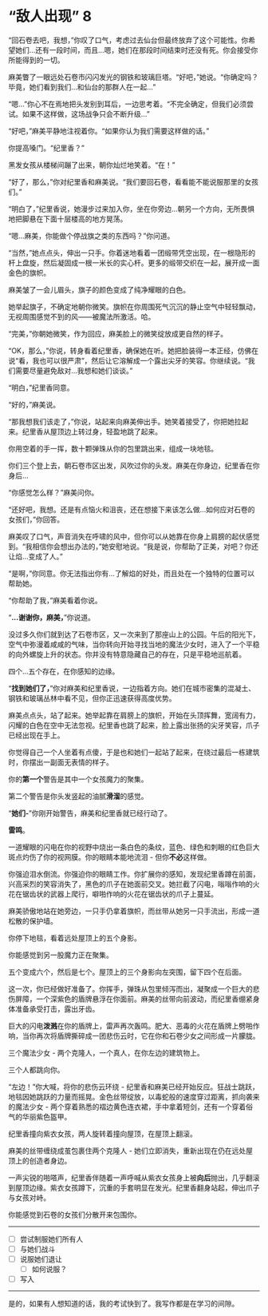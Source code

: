 # “敌人出现” 8

“回石卷去吧，我想，”你叹了口气，考虑过去仙台但最终放弃了这个可能性。你希望她们…还有一段时间，而且…嗯，她们在那段时间结束时还没有死。你会接受你所能得到的一切。

麻美瞥了一眼远处石卷市闪闪发光的钢铁和玻璃巨塔。“好吧，”她说。“你确定吗？毕竟，她们看到我们…和仙台的那群人在一起…”

“嗯…”你心不在焉地把头发别到耳后，一边思考着。“不完全确定，但我们必须尝试。如果不这样做，这场战争只会不断升级…”

“好吧，”麻美平静地注视着你。“如果你认为我们需要这样做的话。”

你提高嗓门。“纪里香？”

黑发女孩从楼梯间蹦了出来，朝你灿烂地笑着。“在！”

“好了，那么，”你对纪里香和麻美说。“我们要回石卷，看看能不能说服那里的女孩们。”

“明白了，”纪里香说，她漫步过来加入你，坐在你旁边…朝另一个方向，无所畏惧地把脚悬在下面十层楼高的地方晃荡。

“嗯…麻美，你能做个停战旗之类的东西吗？”你问道。

“当然，”她点点头，伸出一只手。你着迷地看着一团缎带凭空出现，在一根隐形的杆上盘旋，然后凝固成一根一米长的实心杆。更多的缎带交织在一起，展开成一面金色的旗帜。

麻美皱了一会儿眉头，旗子的颜色变成了纯净耀眼的白色。

她举起旗子，不确定地朝你微笑。旗帜在你周围死气沉沉的静止空气中轻轻飘动，无视周围感觉不到的风——被魔法所激活。哈。

“完美，”你朝她微笑，作为回应，麻美脸上的微笑绽放成更自然的样子。

“OK，那么，”你说，转身看着纪里香，确保她在听。她把脸装得一本正经，仿佛在说“看，我也可以很严肃”，然后让它溶解成一个露出尖牙的笑容。你继续说。“我们需要尽量避免敌对…我想和她们谈谈。”

“明白，”纪里香同意。

“好的，”麻美说。

“那我想我们该走了，”你说，站起来向麻美伸出手。她笑着接受了，你把她拉起来。纪里香从屋顶边上转过身，轻盈地跳了起来。

你用空着的手一挥，数十颗弹珠从你的包里跳出来，组成一块地毯。

你们三个登上去，朝石卷市区出发，风吹过你的头发。麻美在你身边，纪里香在你身后…

“你感觉怎么样？”麻美问你。

“还好吧，我想。还是有点恼火和沮丧，还在想接下来该怎么做…如何应对石卷的女孩们，”你回答。

麻美叹了口气，声音消失在呼啸的风中，但你可以从她靠在你身上肩膀的起伏感觉到。“我相信你会想出办法的，”她安慰地说。“我是说，你帮助了正美，对吧？你还让焰…变成了人。”

“是啊，”你同意。你无法指出你有…了解焰的好处，而且处在一个独特的位置可以帮助她。

“你帮助了我，”麻美看着你说。

“**...谢谢你，麻美，**”你说道。

没过多久你们就到达了石卷市区，又一次来到了那座山上的公园。午后的阳光下，空气中弥漫着咸咸的气味，当你转向开始寻找当地的魔法少女时，进入了一个平稳的向外螺旋上升的状态。你并没有特意隐藏自己的存在，只是平稳地巡航着。

四个...五个存在，在你感知的边缘。

“**找到她们了，**”你对麻美和纪里香说，一边指着方向。她们在城市密集的混凝土、钢铁和玻璃丛林中看不见，但你正迅速获得高度优势。

麻美点点头，站了起来。她举起靠在肩膀上的旗帜，开始在头顶挥舞，宽阔有力，闪耀的白色在空中无法忽视。纪里香也跳了起来，脸上露出张扬的尖牙笑容，爪子已经出现在手上。

你觉得自己一个人坐着有点傻，于是也和她们一起站了起来，在绕过最后一栋建筑时，你摆出一副面无表情的样子。 

你的**第一个**警告是其中一个女孩魔力的聚集。

第二个警告是你头发竖起的油腻**滑溜**的感觉。

“**她们-**”你刚开始警告，麻美和纪里香就已经行动了。

**雷鸣**。

一道耀眼的闪电在你的视野中烧出一条白色的条纹，蓝色、绿色和刺眼的红色巨大斑点灼伤了你的视网膜。你的眼睛本能地流泪 - 但你**不必**这样做。

你强迫泪水倒流。你强迫你的眼睛工作。你扩展你的感知，发现纪里香蹲在前面，兴高采烈的笑容消失了，黑色的爪子在她面前交叉。她拦截了闪电，嗡嗡作响的火花在锯齿状的武器上爬行，噼啪作响的火花在锯齿状的爪子上蔓延。

麻美骄傲地站在她旁边，一只手仍拿着旗帜，而丝带从她另一只手流出，形成一道松散的保护墙。

你停下地毯，看着远处屋顶上的五个身影。

你能感觉到另一股魔力正在聚集。

五个变成六个，然后是七个。屋顶上的三个身影向左突围，留下四个在后面。

这一次，你已经做好准备了。你挥手，弹珠从包里倾泻而出，凝聚成一个巨大的悲伤屏障，一个深紫色的盾牌悬浮在你面前。麻美的丝带向前波动，而纪里香绷紧身体准备承受打击，露出牙齿。

巨大的闪电**泼溅**在你的盾牌上，雷声再次轰鸣。肥大、恶毒的火花在盾牌上劈啪作响，当你再次将盾牌撕碎成一团悲伤云时，它在你和石卷少女之间形成一片朦胧。

三个魔法少女 - 两个克隆人，一个真人，在你左边的建筑物上。

三个人都跳向你。

“左边！”你大喊，将你的悲伤云环绕 - 纪里香和麻美已经开始反应。狂战士跳跃，地毯因她跳跃的力量而摇晃。金色丝带绽放，以毒蛇般的速度穿过距离，抓向袭来的魔法少女 - 两个穿着熟悉的褶边黄色连衣裙，手中拿着短剑，还有一个穿着俗气的华丽紫色盔甲。

纪里香撞向紫衣女孩，两人旋转着撞向屋顶，在屋顶上翻滚。

麻美的丝带缠绕成茧包裹住两个克隆人 - 她们立即消失，重新出现在仍在远处屋顶上的创造者身边。

一声尖锐的啪嗒声，纪里香伴随着一声呼喊从紫衣女孩身上被**向后**抛出，几乎翻滚到屋顶边缘。紫衣女孩蹲下，沉重的手套明显在发光。纪里香翻身站起，伸出爪子与女孩对峙。

你能感觉到石卷的女孩们分散开来包围你。

---

- [ ] 尝试制服她们所有人
- [ ] 与她们战斗
- [ ] 说服她们退让
  - [ ] 如何说服？
- [ ] 写入

---

是的，如果有人想知道的话，我的考试快到了。我写作都是在学习的间隙。
